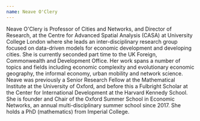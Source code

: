 ```yaml
---
name: Neave O'Clery
---
```

Neave O'Clery is Professor of Cities and Networks, and Director of Research, at the Centre for Advanced Spatial Analysis (CASA) at University College London where she leads an inter-disciplinary research group focused on data-driven models for economic development and developing cities. She is currently seconded part time to the UK Foreign, Commonwealth and Development Office. Her work spans a number of topics and fields including economic complexity and evolutionary economic geography, the informal economy, urban mobility and network science. Neave was previously a Senior Research Fellow at the Mathematical Institute at the University of Oxford, and before this a Fulbright Scholar at the Center for International Development at the Harvard Kennedy School. She is founder and Chair of the Oxford Summer School in Economic Networks, an annual multi-disciplinary summer school since 2017. She holds a PhD (mathematics) from Imperial College. 
